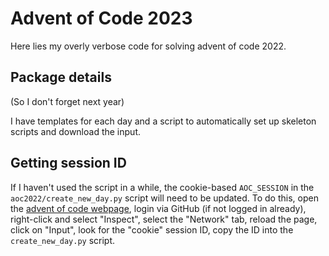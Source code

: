 # Advent of Code 2023

Here lies my overly verbose code for solving advent of code 2022.

## Package details
(So I don't forget next year)

I have templates for each day and a script to automatically set up
skeleton scripts and download the input. 

## Getting session ID
If I haven't used the script in a while, the cookie-based `AOC_SESSION` in the `aoc2022/create_new_day.py`
script will need to be updated. To do this, open the [advent of code webpage](https://adventofcode.com/),
login via GitHub (if not logged in already), right-click and select "Inspect", select the "Network" tab,
reload the page, click on "Input", look for the "cookie" session ID, copy the ID into the `create_new_day.py` script.
